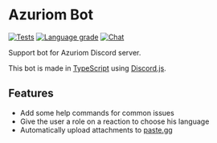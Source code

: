 # Azuriom Bot

[![Tests](https://img.shields.io/github/workflow/status/Azuriom/AzuriomBot/Node.js%20CI?style=flat-square)](https://github.com/Azuriom/AzuriomBot/actions)
[![Language grade](https://img.shields.io/lgtm/grade/javascript/github/Azuriom/AzuriomBot?label=code%20quality&logo=lgtm&style=flat-square)](https://lgtm.com/projects/g/Azuriom/AzuriomBot/context:javascript)
[![Chat](https://img.shields.io/discord/625774284823986183?color=7289da&label=discord&logo=discord&logoColor=fff&style=flat-square)](https://azuriom.com/discord)

Support bot for Azuriom Discord server.

This bot is made in [TypeScript](https://www.typescriptlang.org/) using [Discord.js](https://discord.js.org/).

## Features
* Add some help commands for common issues
* Give the user a role on a reaction to choose his language
* Automatically upload attachments to [paste.gg](https://paste.gg/)
